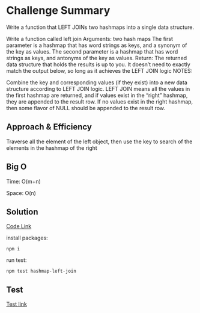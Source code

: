 # Challenge Summary

<!-- Description of the challenge -->

Write a function that LEFT JOINs two hashmaps into a single data structure.

Write a function called left join
Arguments: two hash maps
The first parameter is a hashmap that has word strings as keys, and a synonym of the key as values.
The second parameter is a hashmap that has word strings as keys, and antonyms of the key as values.
Return: The returned data structure that holds the results is up to you. It doesn’t need to exactly match the output below, so long as it achieves the LEFT JOIN logic
NOTES:

Combine the key and corresponding values (if they exist) into a new data structure according to LEFT JOIN logic.
LEFT JOIN means all the values in the first hashmap are returned, and if values exist in the “right” hashmap, they are appended to the result row.
If no values exist in the right hashmap, then some flavor of NULL should be appended to the result row.

## Approach & Efficiency

<!-- What approach did you take? Why? What is the Big O space/time for this approach? -->

Traverse all the element of the left object, then use the key to search of the elements in the hashmap of the right

## Big O

Time: O(m+n)

Space: O(n)

## Solution

<!-- Show how to run your code, and examples of it in action -->

[Code Link](./hashmap-left-join.js)

install packages:

    npm i

run test:

    npm test hashmap-left-join

## Test

[Test link](./hashmap-left-join.test.js)
